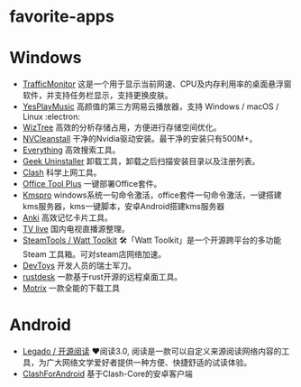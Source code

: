 # favorite-apps


# Windows
* [TrafficMonitor](https://github.com/zhongyang219/TrafficMonitor)  这是一个用于显示当前网速、CPU及内存利用率的桌面悬浮窗软件，并支持任务栏显示，支持更换皮肤。
* [YesPlayMusic](https://github.com/qier222/YesPlayMusic) 高颜值的第三方网易云播放器，支持 Windows / macOS / Linux :electron:
* [WizTree](https://diskanalyzer.com/) 高效的分析存储占用，方便进行存储空间优化。
* [NVCleanstall](https://www.techpowerup.com/download/techpowerup-nvcleanstall/) 干净的Nvidia驱动安装。最干净的安装只有500M+。
* [Everything](https://www.voidtools.com/zh-cn/) 高效搜索工具。
* [Geek Uninstaller](https://geekuninstaller.com/download) 卸载工具，卸载之后扫描安装目录以及注册列表。
* [Clash](https://github.com/Fndroid/clash_for_windows_pkg) 科学上网工具。
* [Office Tool Plus](https://otp.landian.vip/zh-cn/) 一键部署Office套件。
* [Kmspro](https://github.com/dylanbai8/kmspro) windows系统一句命令激活，office套件一句命令激活，一键搭建kms服务器，kms一键脚本，安卓Android搭建kms服务器
* [Anki](https://apps.ankiweb.net/) 高效记忆卡片工具。
* [TV live](https://github.com/fanmingming/live) 国内电视直播源整理。
* [SteamTools / Watt Toolkit](https://github.com/BeyondDimension/SteamTools) 🛠「Watt Toolkit」是一个开源跨平台的多功能 Steam 工具箱。可对steam店网络加速。
* [DevToys](https://github.com/veler/DevToys) 开发人员的瑞士军刀。
* [rustdesk](https://github.com/rustdesk/rustdesk) 一款基于rust开源的远程桌面工具。
* [Motrix](https://github.com/agalwood/Motrix) 一款全能的下载工具

# Android
* [Legado / 开源阅读](https://github.com/gedoor/legado) ❤️阅读3.0, 阅读是一款可以自定义来源阅读网络内容的工具，为广大网络文学爱好者提供一种方便、快捷舒适的试读体验。
* [ClashForAndroid](https://github.com/Kr328/ClashForAndroid) 基于Clash-Core的安卓客户端
